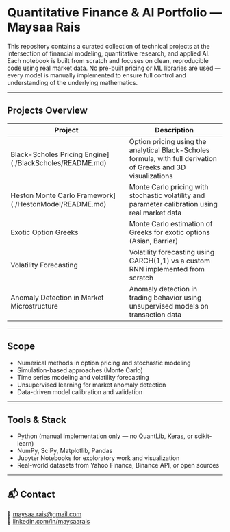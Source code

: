 # Quantitative Finance & AI Portfolio — Maysaa Rais

This repository contains a curated collection of technical projects at the intersection of financial modeling, quantitative research, and applied AI.  
Each notebook is built from scratch and focuses on clean, reproducible code using real market data. No pre-built pricing or ML libraries are used — every model is manually implemented to ensure full control and understanding of the underlying mathematics.

---

## Projects Overview

| Project | Description |
|--------|-------------|
| Black-Scholes Pricing Engine](./BlackScholes/README.md) | Option pricing using the analytical Black-Scholes formula, with full derivation of Greeks and 3D visualizations |
| Heston Monte Carlo Framework](./HestonModel/README.md) | Monte Carlo pricing with stochastic volatility and parameter calibration using real market data |
| Exotic Option Greeks | Monte Carlo estimation of Greeks for exotic options (Asian, Barrier) |
| Volatility Forecasting | Volatility forecasting using GARCH(1,1) vs a custom RNN implemented from scratch |
| Anomaly Detection in Market Microstructure | Anomaly detection in trading behavior using unsupervised models on transaction data |

---

## Scope

- Numerical methods in option pricing and stochastic modeling
- Simulation-based approaches (Monte Carlo)
- Time series modeling and volatility forecasting
- Unsupervised learning for market anomaly detection
- Data-driven model calibration and validation

---

## Tools & Stack

- Python (manual implementation only — no QuantLib, Keras, or scikit-learn)
- NumPy, SciPy, Matplotlib, Pandas
- Jupyter Notebooks for exploratory work and visualization
- Real-world datasets from Yahoo Finance, Binance API, or open sources

---

## 📬 Contact

📧 maysaa.rais@gmail.com  
🔗 [linkedin.com/in/maysaarais](https://www.linkedin.com/in/maysaarais)
